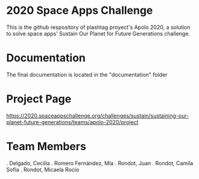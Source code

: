 # 2020 Space Apps Challenge
This is the github respository of plashtag proyect's Apolo 2020, a solution to solve space apps' Sustain Our Planet for Future Generations challenge.

# Documentation
The final documentation is located in the "documentation" folder

# Project Page
https://2020.spaceappschallenge.org/challenges/sustain/sustaining-our-planet-future-generations/teams/apolo-2020/project

# Team Members
. Delgado, Cecilia
. Romero Fernández, Mía
. Rondot, Juan
. Rondot, Camila Sofía
. Rondot, Micaela Rocío
